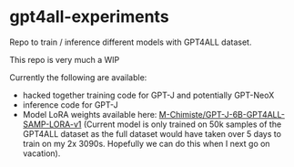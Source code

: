 # gpt4all-experiments
Repo to train / inference different models with GPT4ALL dataset.

This repo is very much a WIP

Currently the following are available:

* hacked together training code for GPT-J and potentially GPT-NeoX
* inference code for GPT-J
* Model LoRA weights available here: [M-Chimiste/GPT-J-6B-GPT4ALL-SAMP-LORA-v1](https://huggingface.co/M-Chimiste/GPT-J-6B-GPT4ALL-SAMP-LORA-v1) (Current model is only trained on 50k samples of the GPT4ALL dataset as the full dataset would have taken over 5 days to train on my 2x 3090s.  Hopefully we can do this when I next go on vacation).

